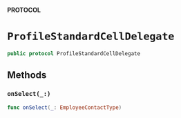 **PROTOCOL**

# `ProfileStandardCellDelegate`

```swift
public protocol ProfileStandardCellDelegate
```

## Methods
### `onSelect(_:)`

```swift
func onSelect(_: EmployeeContactType)
```
